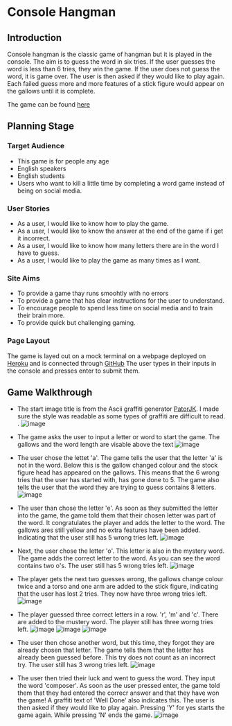 # Console Hangman

## Introduction
Console hangman is the classic game of hangman but it is played in the console.
The aim is to guess the word in six tries. If the user guesses the word is less than 6 tries, they win the game. If the user does not guess the word, it is game over. The user is then asked if they would like to play again.
Each failed guess more and more features of a stick figure would appear on the gallows until it is complete.

The game can be found [here](https://console-hangman.herokuapp.com/)

## Planning Stage 
### Target Audience 
- This game is for people any age
- English speakers
- English students
- Users who want to kill a little time by completing a word game instead of being on social media.

### User Stories
- As a user, I would like to know how to play the game.
- As a user, I would like to know the answer at the end of the game if i get it incorrect.
- As a user, I would like to know how many letters there are in the word I have to guess.
- As a user, I would like to play the game as many times as I want.

### Site Aims
- To provide a game thay runs smoohtly with no errors
- To provide a game that has clear instructions for the user to understand.
- To encourage people to spend less time on social media and to train their brain more.
- To provide quick but challenging gaming.

### Page Layout
The game is layed out on a mock terminal on a webpage deployed on [Heroku](https://www.heroku.com/) and is connected through [GitHub](https://github.com)
The user types in their inputs in the console and presses enter to submit them. 


## Game Walkthrough
- The start image title is from the Ascii graffiti generator [PatorJK](http://patorjk.com/software/taag/#p=testall&f=Stop&t=Console%20Hangman). I made sure the style was readable as some types of graffiti are difficult to read.
.
![image](assets/images/start.png)

- The game asks the user to input a letter or word to start the game. The gallows and the word length are visable above the text
![image](assets/images/enter-word.png)

- The user chose the lettet 'a'. The game tells the user that the letter 'a' is not in the word. Below this is the gallow changed colour and the stock figure head has appeared on the gallows. This means that the 6 wrong tries that the user has started with, has gone done to 5. The game also tells the user that the word they are trying to guess contains 8 letters.
![image](assets/images/first-fail.png)

- The user than chose the letter 'e'. As soon as they submitted the letter into the game, the game told them that their chosen letter was part of the word. It congratulates the player and adds the letter to the word. The gallows ares still yellow and no extra features have been added. Indicating that the user still has 5 wrong tries left.
![image](assets/images/first-correct.png)

- Next, the user chose the letter 'o'. This letter is also in the mystery word. The game adds the correct letter to the word. As you can see the word contains two o's. The user still has 5 wrong tries left.
![image](assets/images/second-correct.png)

- The player gets the next two guesses wrong, the gallows change colour twice and a torso and one arm are added to the stick figure, indicating that the user has lost 2 tries. They now have three wrong tries left.
![image](assets/images/second-third-fail.png)

- The player guessed three correct letters in a row. 'r', 'm' and 'c'. There are added to the mustery word. The player still has three worng tries left.
![image](assets/images/third-correct..png)
![image](assets/images/forth-correct.png)
![image](assets/images/fifth-correct.png)

- The user then chose another word, but this time, they forgot they are already chosen that letter. The game tells them that the letter has already been guessed before. This try does not count as an incorrect try. The user still has 3 wrong tries left.
![image](assets/images/repeated-letter.png)

- The user then tried their luck and went to guess the word. They input the word 'composer'. As soon as the user pressed enter, the game told them that they had entered the correcr answer and that they have won the game! A graffiti text of 'Well Done' also indicates this. The user is then asked if they would like to play again. Pressing 'Y' for yes starts the game again. While pressing 'N' ends the game.
![image](assets/images/game-won.png)

